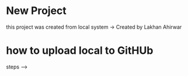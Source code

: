 # New Project 

this project was created from local system
-> Created by Lakhan Ahirwar

# how to upload local to GitHUb
steps -->
